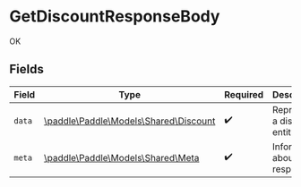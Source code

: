 # GetDiscountResponseBody

OK


## Fields

| Field                                                                    | Type                                                                     | Required                                                                 | Description                                                              |
| ------------------------------------------------------------------------ | ------------------------------------------------------------------------ | ------------------------------------------------------------------------ | ------------------------------------------------------------------------ |
| `data`                                                                   | [\paddle\Paddle\Models\Shared\Discount](../../Models/Shared/Discount.md) | :heavy_check_mark:                                                       | Represents a discount entity.                                            |
| `meta`                                                                   | [\paddle\Paddle\Models\Shared\Meta](../../Models/Shared/Meta.md)         | :heavy_check_mark:                                                       | Information about this response.                                         |